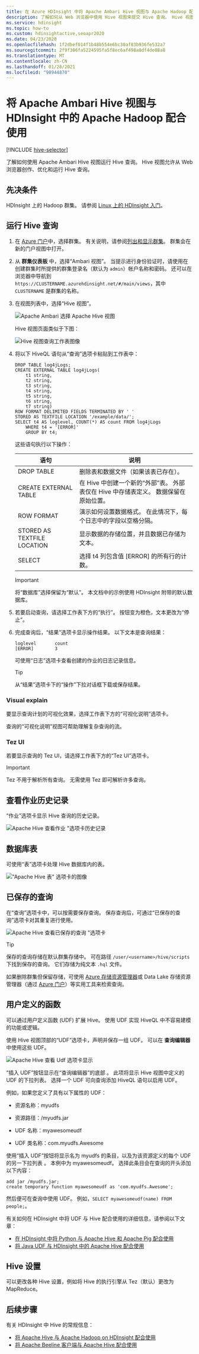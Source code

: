 ```yaml
---
title: 在 Azure HDInsight 中将 Apache Ambari Hive 视图与 Apache Hadoop 配合使用
description: 了解如何从 Web 浏览器中使用 Hive 视图来提交 Hive 查询。 Hive 视图是随基于 Linux 的 HDInsight 群集提供的 Ambari Web UI 的一部分。
ms.service: hdinsight
ms.topic: how-to
ms.custom: hdinsightactive,seoapr2020
ms.date: 04/23/2020
ms.openlocfilehash: 1f2dbef014f1b48b554e6bc30af83b936fe532a7
ms.sourcegitcommit: 2f9f306fa5224595fa5f8ec6af498a0df4de08a8
ms.translationtype: MT
ms.contentlocale: zh-CN
ms.lasthandoff: 01/28/2021
ms.locfileid: "98944870"
---
```

# <a name="use-apache-ambari-hive-view-with-apache-hadoop-in-hdinsight"></a>将 Apache Ambari Hive 视图与 HDInsight 中的 Apache Hadoop 配合使用

[!INCLUDE [hive-selector](../../../includes/hdinsight-selector-use-hive.md)]

了解如何使用 Apache Ambari Hive 视图运行 Hive 查询。 Hive 视图允许从 Web 浏览器创作、优化和运行 Hive 查询。

## <a name="prerequisites"></a>先决条件

HDInsight 上的 Hadoop 群集。 请参阅 [Linux 上的 HDInsight 入门](./apache-hadoop-linux-tutorial-get-started.md)。

## <a name="run-a-hive-query"></a>运行 Hive 查询

1. 在 [Azure 门户](https://portal.azure.com/)中，选择群集。  有关说明，请参阅[列出和显示群集](../hdinsight-administer-use-portal-linux.md#showClusters)。 群集会在新的门户视图中打开。

1. 从 **群集仪表板** 中，选择“Ambari 视图”。 当提示进行身份验证时，请使用在创建群集时所提供的群集登录名（默认为 `admin`）帐户名称和密码。 还可以在浏览器中导航到 `https://CLUSTERNAME.azurehdinsight.net/#/main/views`，其中 `CLUSTERNAME` 是群集的名称。

1. 在视图列表中，选择“Hive 视图”。

    ![Apache Ambari 选择 Apache Hive 视图](./media/apache-hadoop-use-hive-ambari-view/select-apache-hive-view.png)

    Hive 视图页面类似于下图：

    ![Hive 视图查询工作表图像](./media/apache-hadoop-use-hive-ambari-view/ambari-worksheet-view.png)

1. 将以下 HiveQL 语句从“查询”选项卡粘贴到工作表中：

    ```hiveql
    DROP TABLE log4jLogs;
    CREATE EXTERNAL TABLE log4jLogs(
        t1 string,
        t2 string,
        t3 string,
        t4 string,
        t5 string,
        t6 string,
        t7 string)
    ROW FORMAT DELIMITED FIELDS TERMINATED BY ' '
    STORED AS TEXTFILE LOCATION '/example/data/';
    SELECT t4 AS loglevel, COUNT(*) AS count FROM log4jLogs
        WHERE t4 = '[ERROR]'
        GROUP BY t4;
    ```

    这些语句执行以下操作：

    |语句 | 说明 |
    |---|---|
    |DROP TABLE|删除表和数据文件（如果该表已存在）。|
    |CREATE EXTERNAL TABLE|在 Hive 中创建一个新的“外部”表。 外部表仅在 Hive 中存储表定义。 数据保留在原始位置。|
    |ROW FORMAT|演示如何设置数据格式。 在此情况下，每个日志中的字段以空格分隔。|
    |STORED AS TEXTFILE LOCATION|显示数据的存储位置，并且数据已存储为文本。|
    |SELECT|选择 t4 列包含值 [ERROR] 的所有行的计数。|

   > [!IMPORTANT]  
   > 将“数据库”选择保留为“默认”。 本文档中的示例使用 HDInsight 附带的默认数据库。

1. 若要启动查询，请选择工作表下方的“执行”。 按钮变为橙色，文本更改为“停止”。

1. 完成查询后，“结果”选项卡显示操作结果。 以下文本是查询结果：

    ```output
    loglevel       count
    [ERROR]        3
    ```

    可使用“日志”选项卡查看创建的作业的日志记录信息。

   > [!TIP]  
   > 从“结果”选项卡下的“操作”下拉对话框下载或保存结果。

### <a name="visual-explain"></a>Visual explain

要显示查询计划的可视化效果，选择工作表下方的“可视化说明”选项卡。

查询的“可视化说明”视图可帮助理解复杂查询的流。

### <a name="tez-ui"></a>Tez UI

若要显示查询的 Tez UI，请选择工作表下方的“Tez UI”选项卡。

> [!IMPORTANT]  
> Tez 不用于解析所有查询。 无需使用 Tez 即可解析许多查询。

## <a name="view-job-history"></a>查看作业历史记录

“作业”选项卡显示 Hive 查询的历史记录。

![Apache Hive 查看作业 "选项卡历史记录](./media/apache-hadoop-use-hive-ambari-view/apache-hive-job-history.png)

## <a name="database-tables"></a>数据库表

可使用“表”选项卡处理 Hive 数据库内的表。

!["Apache Hive 表" 选项卡的图像](./media/apache-hadoop-use-hive-ambari-view/hdinsight-tables-tab.png)

## <a name="saved-queries"></a>已保存的查询

在“查询”选项卡中，可以按需要保存查询。 保存查询后，可通过“已保存的查询”选项卡对其重复进行使用。

![Apache Hive 查看已保存的查询 "选项卡](./media/apache-hadoop-use-hive-ambari-view/ambari-saved-queries.png)

> [!TIP]  
> 保存的查询存储在默认群集存储中。 可在路径 `/user/<username>/hive/scripts` 下找到保存的查询。 它们存储为纯文本 `.hql` 文件。
>
> 如果删除群集但保留存储，可使用 [Azure 存储资源管理器](https://azure.microsoft.com/features/storage-explorer/)或 Data Lake 存储资源管理器（通过 [Azure 门户](https://portal.azure.com)）等实用工具来检索查询。

## <a name="user-defined-functions"></a>用户定义的函数

可以通过用户定义函数 (UDF) 扩展 Hive。 使用 UDF 实现 HiveQL 中不容易建模的功能或逻辑。

使用 Hive 视图顶部的“UDF”选项卡，声明并保存一组 UDF。 可以在 **查询编辑器** 中使用这些 UDF。

![Apache Hive 查看 Udf 选项卡显示](./media/apache-hadoop-use-hive-ambari-view/user-defined-functions.png)

“插入 UDF”按钮显示在“查询编辑器”的底部 。 此项将显示 Hive 视图中定义的 UDF 的下拉列表。 选择一个 UDF 可向查询添加 HiveQL 语句以启用 UDF。

例如，如果您定义了具有以下属性的 UDF：

* 资源名称：myudfs

* 资源路径：/myudfs.jar

* UDF 名称：myawesomeudf

* UDF 类名称：com.myudfs.Awesome

使用“插入 UDF”按钮将显示名为 myudfs 的条目，以及为该资源定义的每个 UDF 的另一下拉列表 。 本例中为 myawesomeudf。 选择此条目会在查询的开头添加以下内容：

```hiveql
add jar /myudfs.jar;
create temporary function myawesomeudf as 'com.myudfs.Awesome';
```

然后便可在查询中使用 UDF。 例如，`SELECT myawesomeudf(name) FROM people;`。

有关如何在 HDInsight 中将 UDF 与 Hive 配合使用的详细信息，请参阅以下文章：

* [在 HDInsight 中将 Python 与 Apache Hive 和 Apache Pig 配合使用](python-udf-hdinsight.md)
* [将 Java UDF 与 HDInsight 中的 Apache Hive 配合使用](./apache-hadoop-hive-java-udf.md)

## <a name="hive-settings"></a>Hive 设置

可以更改各种 Hive 设置，例如将 Hive 的执行引擎从 Tez（默认）更改为 MapReduce。

## <a name="next-steps"></a>后续步骤

有关 HDInsight 中 Hive 的常规信息：

* [将 Apache Hive 与 Apache Hadoop on HDInsight 配合使用](hdinsight-use-hive.md)
* [将 Apache Beeline 客户端与 Apache Hive 配合使用](apache-hadoop-use-hive-beeline.md)
